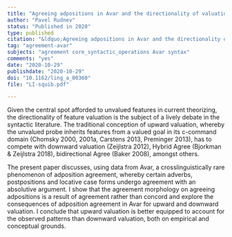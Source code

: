 ```yaml
---
title: "Agreeing adpositions in Avar and the directionality of valuation debate"
author: "Pavel Rudnev"
status: "Published in 2020"
type: published
citation: "&ldquo;Agreeing adpositions in Avar and the directionality of valuation debate.&rdquo; <em>Linguistic Inquiry</em> 51(4): 829–844."
tag: "agreement-avar"
subjects: "agreement core_syntactic_operations Avar syntax"
comments: "yes"
date: "2020-10-29"
publishdate: "2020-10-29"
doi: "10.1162/ling_a_00360"
file: "LI-squib.pdf"

---
```


Given the central spot afforded to unvalued features in current theorizing, the directionality of feature valuation is the subject of a lively debate in the syntactic literature. The traditional conception of upward valuation, whereby the unvalued probe inherits features from a valued goal in its c-command domain (Chomsky 2000, 2001a, Carstens 2013, Preminger 2013), has to compete with downward valuation (Zeijlstra 2012),  Hybrid Agree (Bjorkman & Zeijlstra 2018), bidirectional Agree (Baker 2008), amongst others.

The present paper discusses, using data from Avar, a crosslinguistically rare phenomenon of adposition agreement, whereby certain adverbs, postpositions and locative case forms undergo agreement with an absolutive argument.  I show that the agreement morphology on agreeing adpositions is a result of agreement rather than concord and explore the consequences of adposition agreement in Avar for upward and downward valuation. I conclude that upward valuation is better equipped to account for the observed patterns than downward valuation, both on empirical and conceptual grounds.


